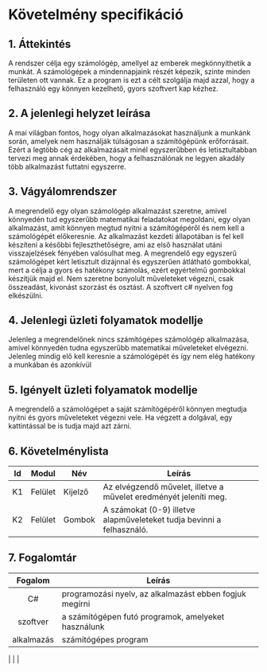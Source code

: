 ﻿# Követelmény specifikáció

## 1. Áttekintés

A rendszer célja egy számológép, amellyel az emberek megkönnyíthetik a munkát. A számológépek a mindennapjaink részét képezik, szinte minden területen ott vannak. Ez a program is ezt a célt szolgálja majd azzal, hogy a felhasználó egy könnyen kezelhető, gyors szoftvert kap kézhez.


## 2. A jelenlegi helyzet leírása

A mai világban fontos, hogy olyan alkalmazásokat használjunk a munkánk során, amelyek nem használják túlságosan a számítógépünk erőforrásait. Ezért a legtöbb cég az alkalmazásait minél egyszerűbben és letisztultabban tervezi meg annak érdekében, hogy a felhasználónak ne legyen akadály több alkalmazást futtatni egyszerre.

## 3. Vágyálomrendszer

A megrendelő egy olyan számológép alkalmazást szeretne, amivel könnyedén tud egyszerűbb matematikai feladatokat megoldani, egy olyan alkalmazást, amit könnyen megtud nyitni a számítógépéről és nem kell a számológépét előkeresnie. Az alkalmazást kezdeti állapotában is fel kell készíteni a későbbi fejleszthetőségre, ami az első használat utáni visszajelzések fényében valósulhat meg. A megrendelő egy egyszerű számológépet kért letisztult dizájnnal és egyszerűen átlátható gombokkal, mert a célja a gyors és hatékony számolás, ezért egyértelmű gombokkal készítjük majd el. Nem szeretne bonyolult műveleteket végezni, csak összeadást, kivonást szorzást és osztást. A szoftvert c# nyelven fog elkészülni.

## 4. Jelenlegi üzleti folyamatok modellje

Jelenleg a megrendelőnek nincs számítógépes számológép alkalmazása, amivel könnyedén tudna egyszerűbb matematikai műveleteket elvégezni. Jelenleg mindig elő kell keresnie a számológépét és így nem elég hatékony a munkában és azonkívül



## 5. Igényelt üzleti folyamatok modellje

A megrendelő a számológépet a saját számítógépéről könnyen megtudja nyitni és gyors műveleteket végezni vele. Ha végzett a dolgával, egy kattintással be is tudja majd azt zárni.



## 6. Követelménylista

| Id | Modul | Név | Leírás | 
| :---: | --- | --- | --- |
| K1 | Felület | Kijelző | Az elvégzendő művelet, illetve a művelet eredményét jeleníti meg. |
| K2 | Felület | Gombok | A számokat (0-9) illetve alapműveleteket tudja bevinni a felhasználó. |

## 7. Fogalomtár
| Fogalom | Leírás |
| :---: | --- |
| C#| programozási nyelv, az alkalmazást ebben fogjuk megírni|
| szoftver| a számítógépen futó programok, amelyeket használunk|
| alkalmazás| számítógépes program|



|  |  |

